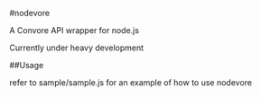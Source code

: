 #nodevore

  A Convore API wrapper for node.js

  Currently under heavy development

##Usage

  refer to sample/sample.js for an example of how to use nodevore
